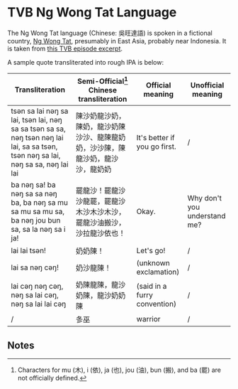 # TVB Ng Wong Tat Language

The Ng Wong Tat language (Chinese: 吳旺達語) is spoken in a fictional country, [Ng Wong Tat](/wiki/tvb_fictional_countries.md), presumably in East Asia, probably near Indonesia. It is taken from [this TVB episode excerpt](https://youtu.be/2cmKiv6FPnk).

A sample quote transliterated into rough IPA is below:

| Transliteration | Semi-Official[^ 1] Chinese transliteration | Official meaning | Unofficial meaning |
| --- | --- | --- | --- |
| tsən sa lai nəŋ sa lai, tsən lai, nəŋ sa sa tsən sa sa, nəŋ tsən nəŋ lai lai, sa sa tsən, tsən nəŋ sa lai, nəŋ sa sa, nəŋ lai lai | 陳沙奶龍沙奶，陳奶，龍沙奶陳沙沙、龍陳龍奶奶，沙沙陳，陳龍沙奶，龍沙沙，龍奶奶 | It's better if you go first. | / |
| ba nəŋ sa! ba nəŋ sa sa nəŋ ba, ba nəŋ sa mu sa mu sa mu sa, ba nəŋ jou bun sa, sa la nəŋ sa i ja! | 罷龍沙！罷龍沙沙龍罷，罷龍沙木沙木沙木沙，罷龍沙油搬沙，沙拉龍沙依也！ | Okay. | Why don't you understand me? |
| lai lai tsən! | 奶奶陳！ | Let's go! | / |
| lai sa nəŋ cəŋ! | 奶沙龍陳！ | (unknown exclamation) | / |
| lai cəŋ nəŋ cəŋ, nəŋ sa lai cəŋ, nəŋ sa lai lai cəŋ | 奶陳龍陳，龍沙奶陳，龍沙奶奶陳 | (said in a furry convention) | / |
| / | 㣊巫 | warrior | / |

## Notes
[^ 1]: Characters for mu (木), i (依), ja (也), jou (油), bun (搬), and ba (罷) are not officially defined.
